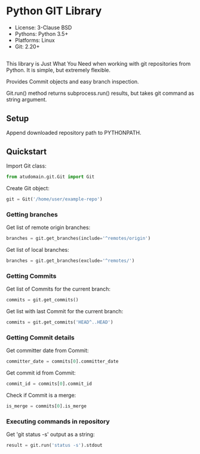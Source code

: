 # Python GIT Library

- License: 3-Clause BSD
- Pythons: Python 3.5+
- Platforms: Linux
- Git: 2.20+
##
This library is Just What You Need when working with git repositories from Python.
It is simple, but extremely flexible.

Provides Commit objects and easy branch inspection.

Git.run() method returns subprocess.run() results, but takes git command as string argument.

## Setup

Append downloaded repository path to PYTHONPATH.

## Quickstart

Import Git class:
```python
from atudomain.git.Git import Git
```

Create Git object:
```python
git = Git('/home/user/example-repo')
```

### Getting branches
Get list of remote origin branches:
```python
branches = git.get_branches(include='^remotes/origin')
```

Get list of local branches:
```python
branches = git.get_branches(exclude='^remotes/')
```

### Getting Commits
Get list of Commits for the current branch:
```python
commits = git.get_commits()
```

Get list with last Commit for the current branch:
```python
commits = git.get_commits('HEAD^..HEAD')
```

### Getting Commit details
Get committer date from Commit:
```python
committer_date = commits[0].committer_date
```

Get commit id from Commit:
```python
commit_id = commits[0].commit_id
```

Check if Commit is a merge:
```python
is_merge = commits[0].is_merge
```

### Executing commands in repository
Get 'git status -s' output as a string:
```python
result = git.run('status -s').stdout
```


